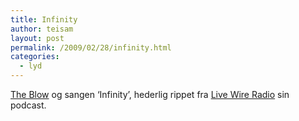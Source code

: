 ```yaml
---
title: Infinity
author: teisam
layout: post
permalink: /2009/02/28/infinity.html
categories:
  - lyd
---
```

[The Blow][1] og sangen &#8216;Infinity&#8217;, hederlig rippet fra [Live Wire Radio][2] sin podcast.

<audio src="/content/28-02-2009.mp3"
class="mejs-player" 
data-mejsoptions='{"alwaysShowControls": true}'>
</audio>

 [1]: http://www.myspace.com/theblowus
 [2]: http://livewireradio.org/